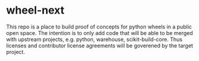 # wheel-next

This repo is a place to build proof of concepts for python wheels in a public open space. The intention is to only add code that will be able to be merged with upstream projects, e.g. python, warehouse, scikit-build-core. Thus licenses and contributor license agreements will be goverened by the target project.
